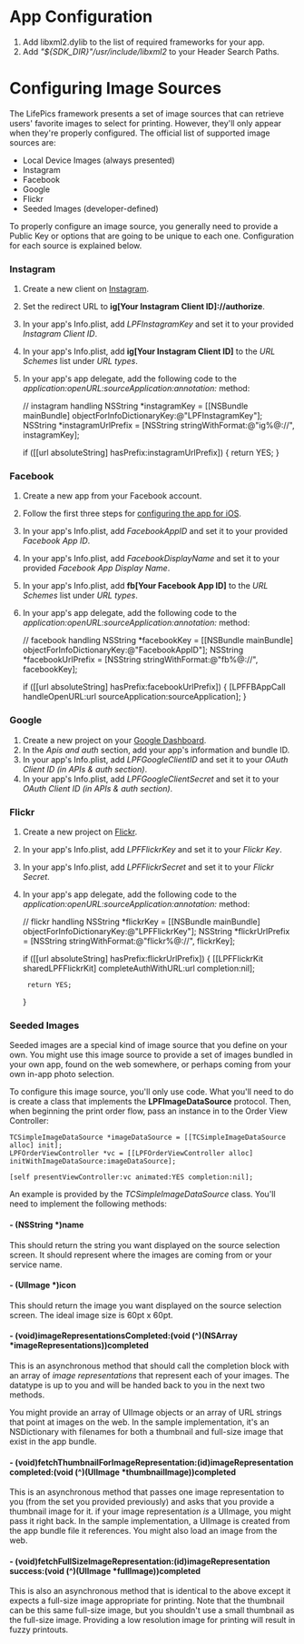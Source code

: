 
# App Configuration

1. Add libxml2.dylib to the list of required frameworks for your app.
2. Add *"${SDK_DIR}"/usr/include/libxml2* to your Header Search Paths.


# Configuring Image Sources

The LifePics framework presents a set of image sources that can retrieve users' favorite images to select for printing.  However, they'll only appear when they're properly configured.  The official list of supported image sources are:

* Local Device Images (always presented)
* Instagram
* Facebook
* Google
* Flickr
* Seeded Images (developer-defined)

To properly configure an image source, you generally need to provide a Public Key or options that are going to be unique to each one.  Configuration for each source is explained below.


### Instagram

1. Create a new client on [Instagram](http://instagram.com/developer/clients/manage/).
2. Set the redirect URL to **ig[Your Instagram Client ID]://authorize**.
3. In your app's Info.plist, add *LPFInstagramKey* and set it to your provided *Instagram Client ID*.
4. In your app's Info.plist, add **ig[Your Instagram Client ID]** to the *URL Schemes* list under *URL types*.
5. In your app's app delegate, add the following code to the *application:openURL:sourceApplication:annotation:* method:

    // instagram handling
    NSString *instagramKey = [[NSBundle mainBundle] objectForInfoDictionaryKey:@"LPFInstagramKey"];
    NSString *instagramUrlPrefix = [NSString stringWithFormat:@"ig%@://", instagramKey];

    if ([[url absoluteString] hasPrefix:instagramUrlPrefix]) {
        return YES;
    }


### Facebook

1. Create a new app from your Facebook account.
2. Follow the first three steps for [configuring the app for iOS](https://developers.facebook.com/docs/ios/getting-started/).
3. In your app's Info.plist, add *FacebookAppID* and set it to your provided *Facebook App ID*.
4. In your app's Info.plist, add *FacebookDisplayName* and set it to your provided *Facebook App Display Name*.
5. In your app's Info.plist, add **fb[Your Facebook App ID]** to the *URL Schemes* list under *URL types*.
6. In your app's app delegate, add the following code to the *application:openURL:sourceApplication:annotation:* method:

    // facebook handling
    NSString *facebookKey = [[NSBundle mainBundle] objectForInfoDictionaryKey:@"FacebookAppID"];
    NSString *facebookUrlPrefix = [NSString stringWithFormat:@"fb%@://", facebookKey];
    
    if ([[url absoluteString] hasPrefix:facebookUrlPrefix]) {
        [LPFFBAppCall handleOpenURL:url sourceApplication:sourceApplication];
    }


### Google

1. Create a new project on your [Google Dashboard](https://console.developers.google.com/project).
2. In the *Apis and auth* section, add your app's information and bundle ID.
3. In your app's Info.plist, add *LPFGoogleClientID* and set it to your *OAuth Client ID (in APIs & auth section)*.
4. In your app's Info.plist, add *LPFGoogleClientSecret* and set it to your *OAuth Client ID (in APIs & auth section)*.


### Flickr

1. Create a new project on [Flickr](https://www.flickr.com/services/apps/create/).
2. In your app's Info.plist, add *LPFFlickrKey* and set it to your *Flickr Key*.
3. In your app's Info.plist, add *LPFFlickrSecret* and set it to your *Flickr Secret*.
4. In your app's app delegate, add the following code to the *application:openURL:sourceApplication:annotation:* method:

    // flickr handling
    NSString *flickrKey = [[NSBundle mainBundle] objectForInfoDictionaryKey:@"LPFFlickrKey"];
    NSString *flickrUrlPrefix = [NSString stringWithFormat:@"flickr%@://", flickrKey];
    
    if ([[url absoluteString] hasPrefix:flickrUrlPrefix]) {
        [[LPFFlickrKit sharedLPFFlickrKit] completeAuthWithURL:url completion:nil];
        
        return YES;
    }


### Seeded Images

Seeded images are a special kind of image source that you define on your own.  You might use this image source to provide a set of images bundled in your own app, found on the web somewhere, or perhaps coming from your own in-app photo selection.

To configure this image source, you'll only use code. What you'll need to do is create a class that implements the **LPFImageDataSource** protocol. Then, when beginning the print order flow, pass an instance in to the Order View Controller:

    TCSimpleImageDataSource *imageDataSource = [[TCSimpleImageDataSource alloc] init];
    LPFOrderViewController *vc = [[LPFOrderViewController alloc] initWithImageDataSource:imageDataSource];

    [self presentViewController:vc animated:YES completion:nil];

An example is provided by the *TCSimpleImageDataSource* class. You'll need to implement the following methods:

#### - (NSString *)name

This should return the string you want displayed on the source selection screen.  It should represent where the images are coming from or your service name.

#### - (UIImage *)icon

This should return the image you want displayed on the source selection screen.  The ideal image size is 60pt x 60pt.

#### - (void)imageRepresentationsCompleted:(void (^)(NSArray *imageRepresentations))completed

This is an asynchronous method that should call the completion block with an array of *image representations* that represent each of your images.  The datatype is up to you and will be handed back to you in the next two methods.

You might provide an array of UIImage objects or an array of URL strings that point at images on the web.  In the sample implementation, it's an NSDictionary with filenames for both a thumbnail and full-size image that exist in the app bundle.

#### - (void)fetchThumbnailForImageRepresentation:(id)imageRepresentation completed:(void (^)(UIImage *thumbnailImage))completed

This is an asynchronous method that passes one image representation to you (from the set you provided previously) and asks that you provide a thumbnail image for it.  if your image representation *is* a UIImage, you might pass it right back. In the sample implementation, a UIImage is created from the app bundle file it references.  You might also load an image from the web.

#### - (void)fetchFullSizeImageRepresentation:(id)imageRepresentation success:(void (^)(UIImage *fullImage))completed

This is also an asynchronous method that is identical to the above except it expects a full-size image appropriate for printing.  Note that the thumbnail can be this same full-size image, but you shouldn't use a small thumbnail as the full-size image.  Providing a low resolution image for printing will result in fuzzy printouts.

